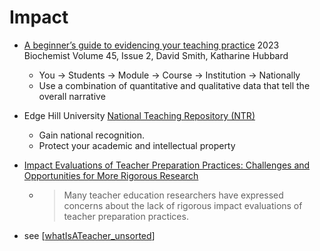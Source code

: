 Impact
======

* [A beginner’s guide to evidencing your teaching practice](https://doi.org/10.1042/bio_2023_110) 2023 Biochemist Volume 45, Issue 2, David Smith, Katharine Hubbard
    * You -> Students -> Module -> Course -> Institution -> Nationally
    * Use a combination of quantitative and qualitative data that tell the overall narrative

* Edge Hill University [National Teaching Repository (NTR)](https://figshare.edgehill.ac.uk/articles/presentation/NTR_-_Welcome_pdf/12673016)
    * Gain national recognition.
    * Protect your academic and intellectual property

* [Impact Evaluations of Teacher Preparation Practices: Challenges and Opportunities for More Rigorous Research](https://journals.sagepub.com/doi/10.3102/00346543231174413)
    * > Many teacher education researchers have expressed concerns about the lack of rigorous impact evaluations of teacher preparation practices. 

* see [[whatIsATeacher_unsorted]]

[//begin]: # "Autogenerated link references for markdown compatibility"
[whatIsATeacher_unsorted]: whatIsATeacher_unsorted.md "Nonsense - needs rework"
[//end]: # "Autogenerated link references"